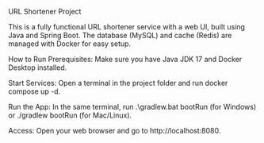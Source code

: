 URL Shortener Project 


This is a fully functional URL shortener service with a web UI, built using Java and Spring Boot. The database (MySQL) and cache (Redis) are managed with Docker for easy setup.

How to Run
Prerequisites: Make sure you have Java JDK 17 and Docker Desktop installed.

Start Services: Open a terminal in the project folder and run docker compose up -d.

Run the App: In the same terminal, run .\gradlew.bat bootRun (for Windows) or ./gradlew bootRun (for Mac/Linux).

Access: Open your web browser and go to http://localhost:8080.
